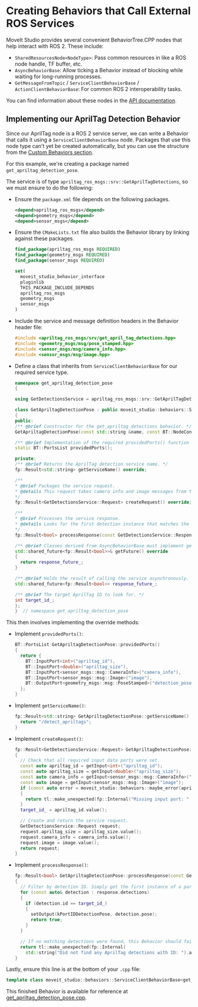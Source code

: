 # Creating Behaviors that Call External ROS Services

MoveIt Studio provides several convenient BehaviorTree.CPP nodes that help interact with ROS 2.
These include:

* `SharedResourcesNode<NodeType>`: Pass common resources in like a ROS node handle, TF buffer, etc.
* `AsyncBehaviorBase`: Allow ticking a Behavior instead of blocking while waiting for long-running processes.
* `GetMessageFromTopic` / `ServiceClientBehaviorBase` / `ActionClientBehaviorBase`: For common ROS 2 interoperability tasks.

You can find information about these nodes in the [API documentation](https://docs.picknik.ai/en/stable/doxygen/moveit_studio_behavior_interface/html/annotated.html).

## Implementing our AprilTag Detection Behavior

Since our AprilTag node is a ROS 2 service server, we can write a Behavior that calls it using a `ServiceClientBehaviorBase` node.
Packages that use this node type can't yet be created automatically, but you can use the structure from the [Custom Behaviors section](./04_custom_behaviors.md).

For this example, we're creating a package named `get_apriltag_detection_pose`.

The service is of type `apriltag_ros_msgs::srv::GetAprilTagDetections`, so we must ensure to do the following:

- Ensure the `package.xml` file depends on the following packages.
  ```xml
  <depend>apriltag_ros_msgs</depend>
  <depend>geometry_msgs</depend>
  <depend>sensor_msgs</depend>
  ```
- Ensure the `CMakeLists.txt` file also builds the Behavior library by linking against these packages.
  ```cmake
  find_package(apriltag_ros_msgs REQUIRED)
  find_package(geometry_msgs REQUIRED)
  find_package(sensor_msgs REQUIRED)

  set(
    moveit_studio_behavior_interface
    pluginlib
    THIS_PACKAGE_INCLUDE_DEPENDS
    apriltag_ros_msgs
    geometry_msgs
    sensor_msgs
  )
  ```
- Include the service and message definition headers in the Behavior header file:
  ```cpp
  #include <apriltag_ros_msgs/srv/get_april_tag_detections.hpp>
  #include <geometry_msgs/msg/pose_stamped.hpp>
  #include <sensor_msgs/msg/camera_info.hpp>
  #include <sensor_msgs/msg/image.hpp>
  ```
- Define a class that inherits from `ServiceClientBehaviorBase` for our required service type.
  ```cpp
  namespace get_apriltag_detection_pose
  {

  using GetDetectionsService = apriltag_ros_msgs::srv::GetAprilTagDetections;

  class GetApriltagDetectionPose : public moveit_studio::behaviors::ServiceClientBehaviorBase<GetDetectionsService>
  {
  public:
  /** @brief Constructor for the get_apriltag_detections behavior. */
  GetApriltagDetectionPose(const std::string &name, const BT::NodeConfiguration &config, const std::shared_ptr<moveit_studio::behaviors::BehaviorContext> &shared_resources);

  /** @brief Implementation of the required providedPorts() function for this Behavior. */
  static BT::PortsList providedPorts();

  private:
  /** @brief Returns the AprilTag detection service name. */
  fp::Result<std::string> getServiceName() override;

  /** 
  * @brief Packages the service request.
  * @details This request takes camera info and image messages from the blackboard input ports to this Behavior.
  */
  fp::Result<GetDetectionsService::Request> createRequest() override;

  /**
  * @brief Processes the service response.
  * @details Looks for the first detection instance that matches the specified ID, and if available sets its pose to the blackboard output port.
  */
  fp::Result<bool> processResponse(const GetDetectionsService::Response& response) override;

  /** @brief Classes derived from AsyncBehaviorBase must implement getFuture() so that it returns a shared_future class member */
  std::shared_future<fp::Result<bool>>& getFuture() override
  {
    return response_future_;
  }

  /** @brief Holds the result of calling the service asynchronously. */
  std::shared_future<fp::Result<bool>> response_future_;

  /** @brief The target AprilTag ID to look for. */
  int target_id_;
  };
  }  // namespace get_apriltag_detection_pose
  ```

This then involves implementing the override methods:

- Implement `providedPorts()`:
  ```cpp
  BT::PortsList GetApriltagDetectionPose::providedPorts()
  {
    return {
      BT::InputPort<int>("apriltag_id"),
      BT::InputPort<double>("apriltag_size"),
      BT::InputPort<sensor_msgs::msg::CameraInfo>("camera_info"),
      BT::InputPort<sensor_msgs::msg::Image>("image"),
      BT::OutputPort<geometry_msgs::msg::PoseStamped>("detection_pose"),
    };
  }
  ```
- Implement `getServiceName()`:
  ```cpp
  fp::Result<std::string> GetApriltagDetectionPose::getServiceName() {
    return "/detect_apriltags";
  }
  ```
- Implement `createRequest()`:
  ```cpp
  fp::Result<GetDetectionsService::Request> GetApriltagDetectionPose::createRequest()
  {
    // Check that all required input data ports were set.
    const auto apriltag_id = getInput<int>("apriltag_id");
    const auto apriltag_size = getInput<double>("apriltag_size");
    const auto camera_info = getInput<sensor_msgs::msg::CameraInfo>("camera_info");
    const auto image = getInput<sensor_msgs::msg::Image>("image");
    if (const auto error = moveit_studio::behaviors::maybe_error(apriltag_id, apriltag_size, camera_info, image); error)
    {
      return tl::make_unexpected(fp::Internal("Missing input port: " + error.value()));
    }
    target_id_ = apriltag_id.value();

    // Create and return the service request.
    GetDetectionsService::Request request;
    request.apriltag_size = apriltag_size.value();
    request.camera_info = camera_info.value();
    request.image = image.value();
    return request;
  }
  ```
- Implement `processResponse()`:
  ```cpp
  fp::Result<bool> GetApriltagDetectionPose::processResponse(const GetDetectionsService::Response &response)
  {
    // Filter by detection ID. Simply get the first instance of a particular ID, if one is found.
    for (const auto& detection : response.detections)
    {
      if (detection.id == target_id_)
      {
        setOutput(kPortIDDetectionPose, detection.pose);
        return true;
      }
    }

    // If no matching detections were found, this Behavior should fail.
    return tl::make_unexpected(fp::Internal(
      std::string("Did not find any AprilTag detections with ID: ").append(std::to_string(target_id_))));
  }
  ```

Lastly, ensure this line is at the bottom of your `.cpp` file:

```cpp
template class moveit_studio::behaviors::ServiceClientBehaviorBase<get_apriltag_detection_pose::GetDetectionsService>;
```

This finished Behavior is available for reference at [get_apriltag_detection_pose.cpp](../src/solution_get_apriltag_detection_pose/src/get_apriltag_detection_pose.cpp).
